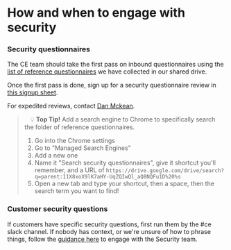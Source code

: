 # How and when to engage with security

### Security questionnaires

The CE team should take the first pass on inbound questionnaires using the [list of reference questionnaires](https://drive.google.com/drive/folders/11X8xoX9lK7aHY-UqZQIwQl_aQ8NQFu1D) we have collected in our shared drive.

Once the first pass is done, sign up for a security questionnaire review in [this signup sheet](https://docs.google.com/document/d/1Q6J8ZwPYDX-jJ0YU2l2CWXX3qboKD2XTbIeg5Q-NBAk/edit#). 

For expedited reviews, contact [Dan Mckean](../company/team/index.md#dan-mckean-he-him).

> 
> 💡 **Top Tip!** Add a search engine to Chrome to specifically search the folder of reference questionnaires.
> 1. Go into the Chrome settings
> 2. Go to "Managed Search Engines"
> 3. Add a new one
> 4. Name it "Search security questionnaires", give it shortcut you'll remember, and a URL of `https://drive.google.com/drive/search?q=parent:11X8xoX9lK7aHY-UqZQIwQl_aQ8NQFu1D%20%s`
> 5. Open a new tab and type your shortcut, then a space, then the search term you want to find!
> 

### Customer security questions

If customers have specific security questions, first run them by the #ce slack channel. If nobody has context, or we're unsure of how to phrase things, follow the [guidance here](../engineering/security/process.md#how-to-work-with-us) to engage with the Security team.

